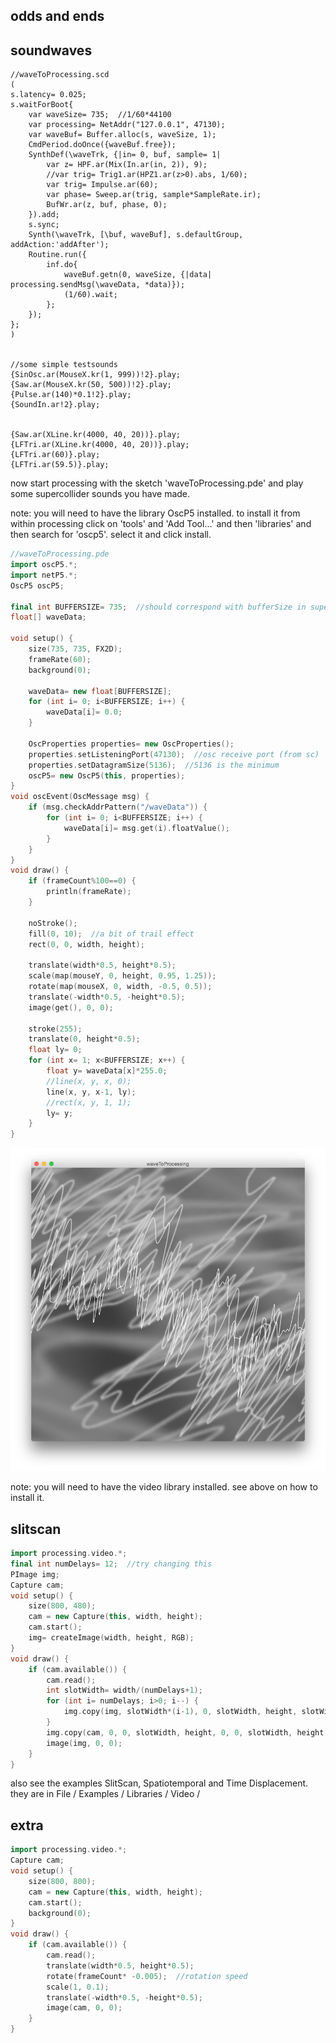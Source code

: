 odds and ends
--

soundwaves
--

```supercollider
//waveToProcessing.scd
(
s.latency= 0.025;
s.waitForBoot{
    var waveSize= 735;  //1/60*44100
    var processing= NetAddr("127.0.0.1", 47130);
    var waveBuf= Buffer.alloc(s, waveSize, 1);
    CmdPeriod.doOnce({waveBuf.free});
    SynthDef(\waveTrk, {|in= 0, buf, sample= 1|
        var z= HPF.ar(Mix(In.ar(in, 2)), 9);
        //var trig= Trig1.ar(HPZ1.ar(z>0).abs, 1/60);
        var trig= Impulse.ar(60);
        var phase= Sweep.ar(trig, sample*SampleRate.ir);
        BufWr.ar(z, buf, phase, 0);
    }).add;
    s.sync;
    Synth(\waveTrk, [\buf, waveBuf], s.defaultGroup, addAction:'addAfter');
    Routine.run({
        inf.do{
            waveBuf.getn(0, waveSize, {|data| processing.sendMsg(\waveData, *data)});
            (1/60).wait;
        };
    });
};
)


//some simple testsounds
{SinOsc.ar(MouseX.kr(1, 999))!2}.play;
{Saw.ar(MouseX.kr(50, 500))!2}.play;
{Pulse.ar(140)*0.1!2}.play;
{SoundIn.ar!2}.play;


{Saw.ar(XLine.kr(4000, 40, 20))}.play;
{LFTri.ar(XLine.kr(4000, 40, 20))}.play;
{LFTri.ar(60)}.play;
{LFTri.ar(59.5)}.play;
```

now start processing with the sketch 'waveToProcessing.pde' and play some supercollider sounds you have made.

note: you will need to have the library OscP5 installed. to install it from within processing click on 'tools' and 'Add Tool...' and then 'libraries' and then search for 'oscp5'. select it and click install.

```cpp
//waveToProcessing.pde
import oscP5.*;
import netP5.*;
OscP5 oscP5;

final int BUFFERSIZE= 735;  //should correspond with bufferSize in supercollider
float[] waveData;

void setup() {
    size(735, 735, FX2D);
    frameRate(60);
    background(0);
    
    waveData= new float[BUFFERSIZE];
    for (int i= 0; i<BUFFERSIZE; i++) {
        waveData[i]= 0.0;
    }
    
    OscProperties properties= new OscProperties();
    properties.setListeningPort(47130);  //osc receive port (from sc)
    properties.setDatagramSize(5136);  //5136 is the minimum 
    oscP5= new OscP5(this, properties);
}
void oscEvent(OscMessage msg) {
    if (msg.checkAddrPattern("/waveData")) {
        for (int i= 0; i<BUFFERSIZE; i++) {
            waveData[i]= msg.get(i).floatValue();
        }
    }
}
void draw() {
    if (frameCount%100==0) {
        println(frameRate);
    }

    noStroke();
    fill(0, 10);  //a bit of trail effect
    rect(0, 0, width, height);
    
    translate(width*0.5, height*0.5);
    scale(map(mouseY, 0, height, 0.95, 1.25));
    rotate(map(mouseX, 0, width, -0.5, 0.5));
    translate(-width*0.5, -height*0.5);
    image(get(), 0, 0);

    stroke(255);
    translate(0, height*0.5);
    float ly= 0;
    for (int x= 1; x<BUFFERSIZE; x++) {
        float y= waveData[x]*255.0;
        //line(x, y, x, 0);
        line(x, y, x-1, ly);
        //rect(x, y, 1, 1);
        ly= y;
    }
}
```

![waveToProcessing.png](waveToProcessing.png?raw=true "waveToProcessing.png")

note: you will need to have the video library installed. see above on how to install it.

slitscan
--

```cpp
import processing.video.*;
final int numDelays= 12;  //try changing this
PImage img;
Capture cam;
void setup() {
    size(800, 480);
    cam = new Capture(this, width, height);
    cam.start();
    img= createImage(width, height, RGB);
}
void draw() {
    if (cam.available()) {
        cam.read();
        int slotWidth= width/(numDelays+1);
        for (int i= numDelays; i>0; i--) {
            img.copy(img, slotWidth*(i-1), 0, slotWidth, height, slotWidth*i, 0, slotWidth, height);
        }
        img.copy(cam, 0, 0, slotWidth, height, 0, 0, slotWidth, height); 
        image(img, 0, 0);
    }
}
```

also see the examples SlitScan, Spatiotemporal and Time Displacement. they are in File / Examples / Libraries / Video /

extra
--

```cpp
import processing.video.*;
Capture cam;
void setup() {
    size(800, 800);
    cam = new Capture(this, width, height);
    cam.start();
    background(0);
}
void draw() {
    if (cam.available()) {
        cam.read();
        translate(width*0.5, height*0.5);
        rotate(frameCount* -0.005);  //rotation speed
        scale(1, 0.1);
        translate(-width*0.5, -height*0.5);
        image(cam, 0, 0);
    }
}
```

